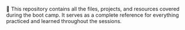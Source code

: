 📂 This repository contains all the files, projects, and resources covered during the boot camp. It serves as a complete reference for everything practiced and learned throughout the sessions.

